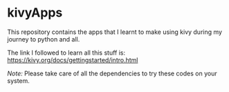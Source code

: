 # kivyApps
This repository contains the apps that I learnt to make using kivy during my journey to python and all.

The link I followed to learn all this stuff is: https://kivy.org/docs/gettingstarted/intro.html

*Note:* Please take care of all the dependencies to try these codes on your system.
